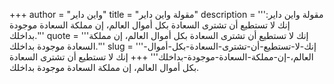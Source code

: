 +++
author = "واين داير"
title = "مقولة واين داير"
description = '''مقولة واين داير: إنك لا تستطيع أن تشترى السعادة بكل أموال العالم، إن مملكة السعادة موجودة بداخلك.'''
quote = '''إنك لا تستطيع أن تشترى السعادة بكل أموال العالم، إن مملكة السعادة موجودة بداخلك.'''
slug = '''إنك-لا-تستطيع-أن-تشترى-السعادة-بكل-أموال-العالم،-إن-مملكة-السعادة-موجودة-بداخلك'''
+++
إنك لا تستطيع أن تشترى السعادة بكل أموال العالم، إن مملكة السعادة موجودة بداخلك.
